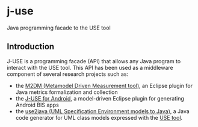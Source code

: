 # j-use
Java programming facade to the USE tool

## Introduction
J-USE is a programming facade (API) that allows any Java program to interact with the USE tool. This API has been used as a middleware component of several research projects such as:
* the [M2DM (Metamodel Driven Measurement tool)](https://github.com/quasarresearchgroup/m2dm), an Eclipse plugin for Java metrics formalization and collection
* the [J-USE for Android](https://github.com/quasarresearchgroup/j-use), a model-driven Eclipse plugin for generating Android BIS apps
* the [use2java (UML Specification Environment models to Java)](https://github.com/quasarresearchgroup/use2java), a Java code generator for UML class models expressed with the [USE tool](http://useocl.sourceforge.net/w/index.php/Main_Page).
